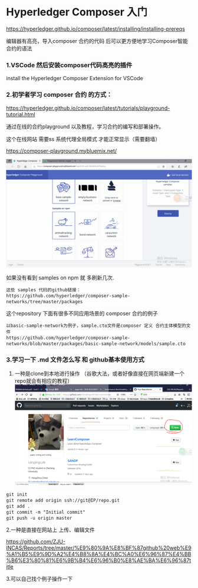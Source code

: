 #  Hyperledger  Composer 入门


https://hyperledger.github.io/composer/latest/installing/installing-prereqs

编辑器有高亮，导入composer 合约的代码 后可以更方便地学习Composer智能合约的语法

### 1.VSCode 然后安装composer代码高亮的插件

install the Hyperledger Composer Extension for VSCode

### 2.初学者学习 composer 合约 的方式：

https://hyperledger.github.io/composer/latest/tutorials/playground-tutorial.html

通过在线的合约playground 以及教程，学习合约的编写和部署操作。

这个在线网站 需要ss 系统代理全局模式 才能正常显示（需要翻墙）

https://composer-playground.mybluemix.net/

![Image text](https://github.com/lulinglingcufe/LearnComposer/blob/master/pic/samples.PNG)


如果没有看到 samples on npm 就 多刷新几次.
```
这些 samples 代码的github链接：
https://github.com/hyperledger/composer-sample-networks/tree/master/packages
```

这个repository 下面有很多不同应用场景的 composer 合约的例子
```
以basic-sample-network为例子，sample.cto文件是composer 定义 合约主体模型的文件
https://github.com/hyperledger/composer-sample-networks/blob/master/packages/basic-sample-network/models/sample.cto
```

### 3.学习一下 .md 文件怎么写 和 github基本使用方式

1. 一种是clone到本地进行操作 （谷歌大法，或者好像直接在网页端新建一个repo就会有相应的教程）
![Image text](https://github.com/lulinglingcufe/LearnComposer/blob/master/pic/newRepo.PNG)

```
git init
git remote add origin ssh://git@IP/repo.git
git add .
git commit -m "Initial commit"
git push -u origin master
```


 2.一种是直接在网站上 上传、编辑文件

https://github.com/ZJU-INCAS/Reports/tree/master/%E9%80%9A%E8%BF%87github%20web%E9%A1%B5%E9%9D%A2%E4%B8%8A%E4%BC%A0%E6%96%87%E4%BB%B6%E3%80%81%E6%9B%B4%E6%96%B0%E8%AE%BA%E6%96%87title

3.可以自己找个例子操作一下

